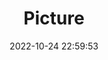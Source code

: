 ---
weight: 1
images:
- /images/edited/26.jpeg
title: Picture
date: 2022-10-24 22:59:53
tags: [luminar neo,work]
---